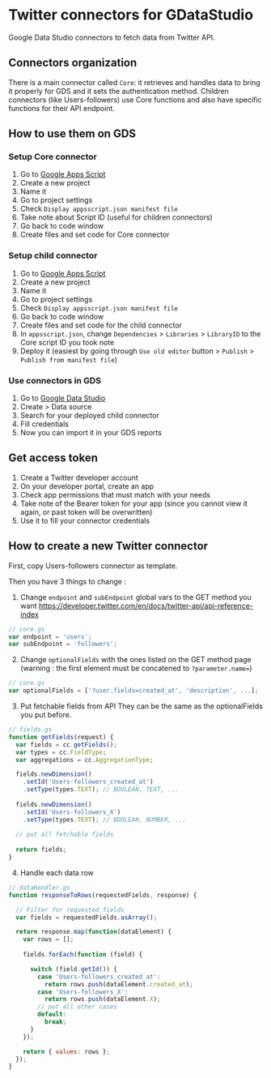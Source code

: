 # Twitter connectors for GDataStudio
Google Data Studio connectors to fetch data from Twitter API.

## Connectors organization
There is a main connector called `Core`: it retrieves and handles data to bring it properly for GDS and it sets the authentication method.
Children connectors (like Users-followers) use Core functions and also have specific functions for their API endpoint.

## How to use them on GDS

### Setup Core connector
1. Go to [Google Apps Script](https://script.google.com)
2. Create a new project
3. Name it
4. Go to project settings
5. Check `Display appsscript.json manifest file`
6. Take note about Script ID (useful for children connectors)
7. Go back to code window
8. Create files and set code for Core connector

### Setup child connector
1. Go to [Google Apps Script](https://script.google.com)
2. Create a new project
3. Name it
4. Go to project settings
5. Check `Display appsscript.json manifest file`
7. Go back to code window
8. Create files and set code for the child connector
9. In `appsscript.json`, change `Dependencies` > `Libraries` > `LibraryID` to the Core script ID you took note
10. Deploy it (easiest by going through `Use old editor` button > `Publish` > `Publish from manifest file`)

### Use connectors in GDS
1. Go to [Google Data Studio](https://datastudio.google.com)
2. Create > Data source
3. Search for your deployed child connector
4. Fill credentials
5. Now you can import it in your GDS reports

## Get access token
1. Create a Twitter developer account
2. On your developer portal, create an app
3. Check app permissions that must match with your needs
4. Take note of the Bearer token for your app (since you cannot view it again, or past token will be overwritten)
5. Use it to fill your connector credentials

## How to create a new Twitter connector
First, copy Users-followers connector as template.

Then you have 3 things to change :
1. Change `endpoint` and `subEndpoint` global vars to the GET method you want 
https://developer.twitter.com/en/docs/twitter-api/api-reference-index
```javascript
// core.gs
var endpoint = 'users';
var subEndpoint = 'followers';
```
2. Change `optionalFields` with the ones listed on the GET method page
(warning : the first element must be concatened to `?parameter.name=`)
```javascript
// core.gs
var optionalFields = ['?user.fields=created_at', 'description', ...];
```

3. Put fetchable fields from API
They can be the same as the optionalFields you put before.
```javascript
// fields.gs
function getFields(request) {
  var fields = cc.getFields();
  var types = cc.FieldType;
  var aggregations = cc.AggregationType;

  fields.newDimension()
    .setId('Users-followers_created_at')
    .setType(types.TEXT); // BOOLEAN, TEXT, ...
    
  fields.newDimension()
    .setId('Users-followers_X')
    .setType(types.TEXT); // BOOLEAN, NUMBER, ...
  
  // put all fetchable fields
  
  return fields;
}
```
4. Handle each data row
```javascript
// dataHandler.gs
function responseToRows(requestedFields, response) {

  // Filter for requested fields
  var fields = requestedFields.asArray();

  return response.map(function(dataElement) {
    var rows = [];
    
    fields.forEach(function (field) {

      switch (field.getId()) {
        case 'Users-followers_created_at':
          return rows.push(dataElement.created_at);
        case 'Users-followers_X':
          return rows.push(dataElement.X);
        // put all other cases
        default:
          break;
      }
    });

    return { values: rows };
  });
}
```
